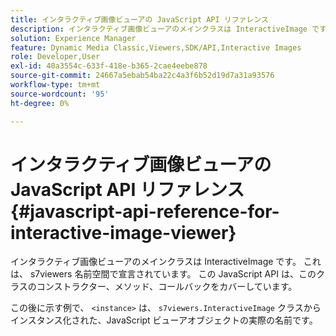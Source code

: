 ```yaml
---
title: インタラクティブ画像ビューアの JavaScript API リファレンス
description: インタラクティブ画像ビューアのメインクラスは InteractiveImage です。 これは、 s7viewers 名前空間で宣言されています。 この JavaScript API は、このクラスのコンストラクター、メソッド、コールバックをカバーしています。
solution: Experience Manager
feature: Dynamic Media Classic,Viewers,SDK/API,Interactive Images
role: Developer,User
exl-id: 40a3554c-633f-418e-b365-2cae4eebe878
source-git-commit: 24667a5ebab54ba22c4a3f6b52d19d7a31a93576
workflow-type: tm+mt
source-wordcount: '95'
ht-degree: 0%

---
```


# インタラクティブ画像ビューアの JavaScript API リファレンス{#javascript-api-reference-for-interactive-image-viewer}

インタラクティブ画像ビューアのメインクラスは InteractiveImage です。 これは、 s7viewers 名前空間で宣言されています。 この JavaScript API は、このクラスのコンストラクター、メソッド、コールバックをカバーしています。

この後に示す例で、 `<instance>` は、 `s7viewers.InteractiveImage` クラスからインスタンス化された、JavaScript ビューアオブジェクトの実際の名前です。
